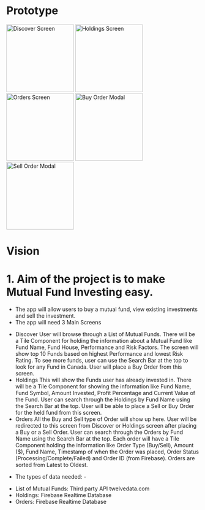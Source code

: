 # Prototype
﻿<img width="176" alt="Discover Screen" src="https://github.com/abhaymlimaye/money-magnet_mutual-funds/assets/32418776/fe2efaf8-5684-41c7-a0b0-0ef8d84fd39f">
<img width="176" alt="Holdings Screen" src="https://github.com/abhaymlimaye/money-magnet_mutual-funds/assets/32418776/6a72fde1-5db5-403d-af2b-f35bf7ea04c0">
<img width="176" alt="Orders Screen" src="https://github.com/abhaymlimaye/money-magnet_mutual-funds/assets/32418776/35e6265f-4189-4fd7-8bfc-0924239a35b4">
<img width="176" alt="Buy Order Modal" src="https://github.com/abhaymlimaye/money-magnet_mutual-funds/assets/32418776/76b08386-3ff9-4186-a0ef-4e8df50f7fb7">
<img width="176" alt="Sell Order Modal" src="https://github.com/abhaymlimaye/money-magnet_mutual-funds/assets/32418776/e151f1f1-eea5-49a7-80a4-23e9b4594d5d">

# Vision
# 1.	Aim of the project is to make Mutual Fund Investing easy.
* The app will allow users to buy a mutual fund, view existing investments and sell the investment.
* The app will need 3 Main Screens
- Discover
User will browse through a List of Mutual Funds. There will be a Tile Component for holding the information about a Mutual Fund like Fund Name, Fund House, Performance and Risk Factors. The screen will show top 10 Funds based on highest Performance and lowest Risk Rating. To see more funds, user can use the Search Bar at the top to look for any Fund in Canada. User will place a Buy Order from this screen.
- Holdings
This will show the Funds user has already invested in.  There will be a Tile Component for showing the information like Fund Name, Fund Symbol, Amount Invested, Profit Percentage and Current Value of the Fund. User can search through the Holdings by Fund Name using the Search Bar at the top. User will be able to place a Sell or Buy Order for the held fund from this screen.
- Orders
All the Buy and Sell type of Order will show up here. User will be redirected to this screen from Discover or Holdings screen after placing a Buy or a Sell Order. User can search through the Orders by Fund Name using the Search Bar at the top.  Each order will have a Tile Component holding the information like Order Type (Buy/Sell), Amount ($), Fund Name, Timestamp of when the Order was placed, Order Status (Processing/Complete/Failed) and Order ID (from Firebase). Orders are sorted from Latest to Oldest.
* The types of data needed: -
- List of Mutual Funds: Third party API twelvedata.com
- Holdings: Firebase Realtime Database
- Orders: Firebase Realtime Database





